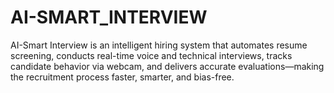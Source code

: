 # AI-SMART_INTERVIEW
AI-Smart Interview is an intelligent hiring system that automates resume screening, conducts real-time voice and technical interviews, tracks candidate behavior via webcam, and delivers accurate evaluations—making the recruitment process faster, smarter, and bias-free.
